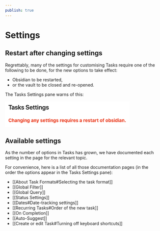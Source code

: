 ```yaml
---
publish: true
---
```


# Settings

## Restart after changing settings

Regrettably, many of the settings for customising Tasks require one of the following to be done, for the new options to take effect:

- Obsidian to be restarted,
- or the vault to be closed and re-opened.

The Tasks Settings pane warns of this:

![Changing any settings requires a restart of obsidian](../images/settings-restart-after-change.png)

## Available settings

As the number of options in Tasks has grown, we have documented each setting in the page for the relevant topic.

For convenience, here is a list of all those documentation pages (in the order the options appear in the Tasks Settings pane):

- [[About Task Formats#Selecting the task format]]
- [[Global Filter]]
- [[Global Query]]
- [[Status Settings]]
- [[Dates#Date-tracking settings]]
- [[Recurring Tasks#Order of the new task]]
- [[On Completion]]
- [[Auto-Suggest]]
- [[Create or edit Task#Turning off keyboard shortcuts]]
